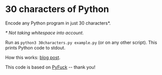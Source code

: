 # 30 characters of Python

Encode any Python program in just 30 characters*.

*\* Not taking whitespace into account.*

Run as `python3 30characters.py example.py` (or on any other script). This prints Python code to stdout.

How this works: [blog post](https://purplesyringa.moe/blog/any-python-program-fits-in-30-characters/).

This code is based on [PyFuck](https://github.com/kuangkzh/PyFuck) -- thank you!
